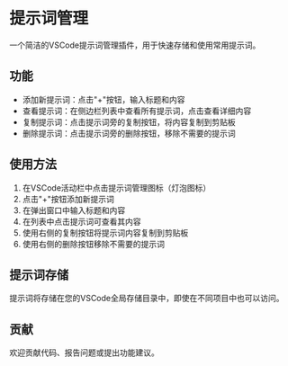 # 提示词管理

一个简洁的VSCode提示词管理插件，用于快速存储和使用常用提示词。

## 功能

- 添加新提示词：点击"+"按钮，输入标题和内容
- 查看提示词：在侧边栏列表中查看所有提示词，点击查看详细内容
- 复制提示词：点击提示词旁的复制按钮，将内容复制到剪贴板
- 删除提示词：点击提示词旁的删除按钮，移除不需要的提示词

## 使用方法

1. 在VSCode活动栏中点击提示词管理图标（灯泡图标）
2. 点击"+"按钮添加新提示词
3. 在弹出窗口中输入标题和内容
4. 在列表中点击提示词可查看其内容
5. 使用右侧的复制按钮将提示词内容复制到剪贴板
6. 使用右侧的删除按钮移除不需要的提示词

## 提示词存储

提示词将存储在您的VSCode全局存储目录中，即使在不同项目中也可以访问。

## 贡献

欢迎贡献代码、报告问题或提出功能建议。 